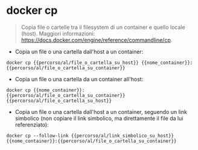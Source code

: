 # docker cp

> Copia file o cartelle tra il filesystem di un container e quello locale (host).
> Maggiori informazioni: <https://docs.docker.com/engine/reference/commandline/cp>.

- Copia un file o una cartella dall'host a un container:

`docker cp {{percorso/al/file_o_cartella_su_host}} {{nome_container}}:{{percorso/al/file_o_cartella_su_container}}`

- Copia un file o una cartella da un container all'host:

`docker cp {{nome_container}}:{{percorso/al/file_o_cartella_su_container}} {{percorso/al/file_o_cartella_su_host}}`

- Copia un file o una cartella dall'host a un container, seguendo un link simbolico (non copiare il link simbolico, ma direttamente il file da lui referenziato):

`docker cp --follow-link {{percorso/al/link_simbolico_su_host}} {{nome_container}}:{{percorso/al/file_o_cartella_su_container}}`
